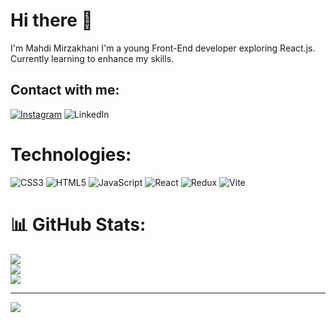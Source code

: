 # Hi there 👋
I'm Mahdi Mirzakhani
I'm a young Front-End developer exploring React.js. Currently learning to enhance my skills.


## Contact with me:
[![Instagram](https://img.shields.io/badge/Instagram-%23E4405F.svg?logo=Instagram&logoColor=white)](https://instagram.com/https://www.instagram.com/mahdimirzakhanii4?igsh=MWJnYXJzcTB6a3kwaQ==) ![LinkedIn](https://img.shields.io/badge/LinkedIn-%230077B5.svg?logo=linkedin&logoColor=white)

# Technologies:
![CSS3](https://img.shields.io/badge/css3-%231572B6.svg?style=for-the-badge&logo=css3&logoColor=white) ![HTML5](https://img.shields.io/badge/html5-%23E34F26.svg?style=for-the-badge&logo=html5&logoColor=white) ![JavaScript](https://img.shields.io/badge/javascript-%23323330.svg?style=for-the-badge&logo=javascript&logoColor=%23F7DF1E) ![React](https://img.shields.io/badge/react-%2320232a.svg?style=for-the-badge&logo=react&logoColor=%2361DAFB) ![Redux](https://img.shields.io/badge/redux-%23593d88.svg?style=for-the-badge&logo=redux&logoColor=white) ![Vite](https://img.shields.io/badge/vite-%23646CFF.svg?style=for-the-badge&logo=vite&logoColor=white)
# 📊 GitHub Stats:
![](https://github-readme-stats.vercel.app/api?username=mahdimirzakhanii&theme=react&hide_border=false&include_all_commits=false&count_private=false)<br/>
![](https://github-readme-streak-stats.herokuapp.com/?user=mahdimirzakhanii&theme=react&hide_border=false)<br/>
![](https://github-readme-stats.vercel.app/api/top-langs/?username=mahdimirzakhanii&theme=react&hide_border=false&include_all_commits=false&count_private=false&layout=compact)

---
[![](https://visitcount.itsvg.in/api?id=mahdimirzakhanii&icon=2&color=0)](https://visitcount.itsvg.in)

<!-- Proudly created with GPRM ( https://gprm.itsvg.in ) -->
